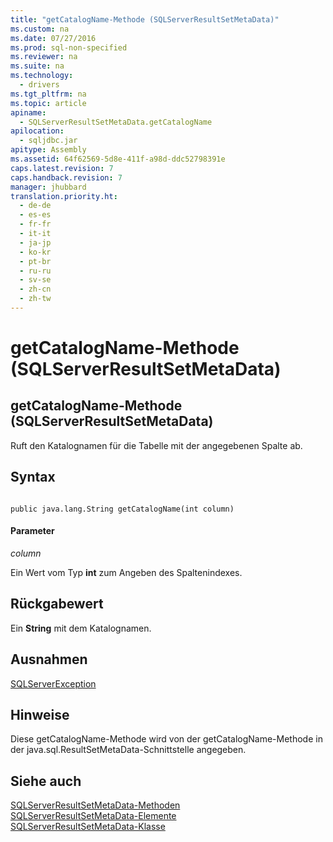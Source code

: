 ```yaml
---
title: "getCatalogName-Methode (SQLServerResultSetMetaData)"
ms.custom: na
ms.date: 07/27/2016
ms.prod: sql-non-specified
ms.reviewer: na
ms.suite: na
ms.technology: 
  - drivers
ms.tgt_pltfrm: na
ms.topic: article
apiname: 
  - SQLServerResultSetMetaData.getCatalogName
apilocation: 
  - sqljdbc.jar
apitype: Assembly
ms.assetid: 64f62569-5d8e-411f-a98d-ddc52798391e
caps.latest.revision: 7
caps.handback.revision: 7
manager: jhubbard
translation.priority.ht: 
  - de-de
  - es-es
  - fr-fr
  - it-it
  - ja-jp
  - ko-kr
  - pt-br
  - ru-ru
  - sv-se
  - zh-cn
  - zh-tw
---
```

# getCatalogName-Methode (SQLServerResultSetMetaData)
    
## getCatalogName\-Methode \(SQLServerResultSetMetaData\)  
 Ruft den Katalognamen für die Tabelle mit der angegebenen Spalte ab.  
  
## Syntax  
  
```  
  
public java.lang.String getCatalogName(int column)  
```  
  
#### Parameter  
 *column*  
  
 Ein Wert vom Typ **int** zum Angeben des Spaltenindexes.  
  
## Rückgabewert  
 Ein **String** mit dem Katalognamen.  
  
## Ausnahmen  
 [SQLServerException](../content/SQLServerException-Class.md)  
  
## Hinweise  
 Diese getCatalogName\-Methode wird von der getCatalogName\-Methode in der java.sql.ResultSetMetaData\-Schnittstelle angegeben.  
  
## Siehe auch  
 [SQLServerResultSetMetaData-Methoden](../content/SQLServerResultSetMetaData-Methods.md)   
 [SQLServerResultSetMetaData-Elemente](../content/SQLServerResultSetMetaData-Members.md)   
 [SQLServerResultSetMetaData-Klasse](../content/SQLServerResultSetMetaData-Class.md)  
  
  